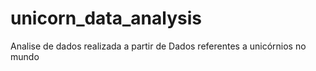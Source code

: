 # unicorn_data_analysis
Analise de dados realizada a partir de Dados referentes a unicórnios no mundo

